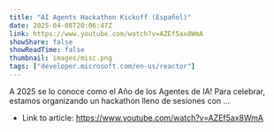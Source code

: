 ```yaml
---
title: "AI Agents Hackathon Kickoff (Español)"
date: 2025-04-08T20:06:47Z
link: https://www.youtube.com/watch?v=AZEf5ax8WmA
showShare: false
showReadTime: false
thumbnail: images/misc.png
tags: ["developer.microsoft.com/en-us/reactor"]
---
```

A 2025 se lo conoce como el Año de los Agentes de IA! Para celebrar, estamos organizando un hackathon lleno de sesiones con ...

- Link to article: https://www.youtube.com/watch?v=AZEf5ax8WmA